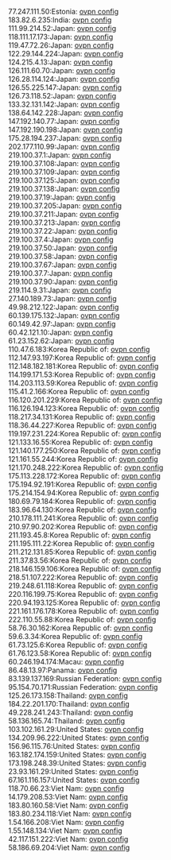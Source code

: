 77.247.111.50:Estonia: [ovpn config](vpn/77_247_111_50.ovpn)  
183.82.6.235:India: [ovpn config](vpn/183_82_6_235.ovpn)  
111.99.214.52:Japan: [ovpn config](vpn/111_99_214_52.ovpn)  
118.111.17.173:Japan: [ovpn config](vpn/118_111_17_173.ovpn)  
119.47.72.26:Japan: [ovpn config](vpn/119_47_72_26.ovpn)  
122.29.144.224:Japan: [ovpn config](vpn/122_29_144_224.ovpn)  
124.215.4.13:Japan: [ovpn config](vpn/124_215_4_13.ovpn)  
126.111.60.70:Japan: [ovpn config](vpn/126_111_60_70.ovpn)  
126.28.114.124:Japan: [ovpn config](vpn/126_28_114_124.ovpn)  
126.55.225.147:Japan: [ovpn config](vpn/126_55_225_147.ovpn)  
126.73.118.52:Japan: [ovpn config](vpn/126_73_118_52.ovpn)  
133.32.131.142:Japan: [ovpn config](vpn/133_32_131_142.ovpn)  
138.64.142.228:Japan: [ovpn config](vpn/138_64_142_228.ovpn)  
147.192.140.77:Japan: [ovpn config](vpn/147_192_140_77.ovpn)  
147.192.190.198:Japan: [ovpn config](vpn/147_192_190_198.ovpn)  
175.28.194.237:Japan: [ovpn config](vpn/175_28_194_237.ovpn)  
202.177.110.99:Japan: [ovpn config](vpn/202_177_110_99.ovpn)  
219.100.37.1:Japan: [ovpn config](vpn/219_100_37_1.ovpn)  
219.100.37.108:Japan: [ovpn config](vpn/219_100_37_108.ovpn)  
219.100.37.109:Japan: [ovpn config](vpn/219_100_37_109.ovpn)  
219.100.37.125:Japan: [ovpn config](vpn/219_100_37_125.ovpn)  
219.100.37.138:Japan: [ovpn config](vpn/219_100_37_138.ovpn)  
219.100.37.19:Japan: [ovpn config](vpn/219_100_37_19.ovpn)  
219.100.37.205:Japan: [ovpn config](vpn/219_100_37_205.ovpn)  
219.100.37.211:Japan: [ovpn config](vpn/219_100_37_211.ovpn)  
219.100.37.213:Japan: [ovpn config](vpn/219_100_37_213.ovpn)  
219.100.37.22:Japan: [ovpn config](vpn/219_100_37_22.ovpn)  
219.100.37.4:Japan: [ovpn config](vpn/219_100_37_4.ovpn)  
219.100.37.50:Japan: [ovpn config](vpn/219_100_37_50.ovpn)  
219.100.37.58:Japan: [ovpn config](vpn/219_100_37_58.ovpn)  
219.100.37.67:Japan: [ovpn config](vpn/219_100_37_67.ovpn)  
219.100.37.7:Japan: [ovpn config](vpn/219_100_37_7.ovpn)  
219.100.37.90:Japan: [ovpn config](vpn/219_100_37_90.ovpn)  
219.114.9.31:Japan: [ovpn config](vpn/219_114_9_31.ovpn)  
27.140.189.73:Japan: [ovpn config](vpn/27_140_189_73.ovpn)  
49.98.212.122:Japan: [ovpn config](vpn/49_98_212_122.ovpn)  
60.139.175.132:Japan: [ovpn config](vpn/60_139_175_132.ovpn)  
60.149.42.97:Japan: [ovpn config](vpn/60_149_42_97.ovpn)  
60.42.121.10:Japan: [ovpn config](vpn/60_42_121_10.ovpn)  
61.23.152.62:Japan: [ovpn config](vpn/61_23_152_62.ovpn)  
110.47.6.183:Korea Republic of: [ovpn config](vpn/110_47_6_183.ovpn)  
112.147.93.197:Korea Republic of: [ovpn config](vpn/112_147_93_197.ovpn)  
112.148.182.181:Korea Republic of: [ovpn config](vpn/112_148_182_181.ovpn)  
114.199.171.53:Korea Republic of: [ovpn config](vpn/114_199_171_53.ovpn)  
114.203.113.59:Korea Republic of: [ovpn config](vpn/114_203_113_59.ovpn)  
115.41.2.166:Korea Republic of: [ovpn config](vpn/115_41_2_166.ovpn)  
116.120.201.229:Korea Republic of: [ovpn config](vpn/116_120_201_229.ovpn)  
116.126.194.123:Korea Republic of: [ovpn config](vpn/116_126_194_123.ovpn)  
118.217.34.131:Korea Republic of: [ovpn config](vpn/118_217_34_131.ovpn)  
118.36.44.227:Korea Republic of: [ovpn config](vpn/118_36_44_227.ovpn)  
119.197.231.224:Korea Republic of: [ovpn config](vpn/119_197_231_224.ovpn)  
121.133.16.55:Korea Republic of: [ovpn config](vpn/121_133_16_55.ovpn)  
121.140.177.250:Korea Republic of: [ovpn config](vpn/121_140_177_250.ovpn)  
121.161.55.244:Korea Republic of: [ovpn config](vpn/121_161_55_244.ovpn)  
121.170.248.222:Korea Republic of: [ovpn config](vpn/121_170_248_222.ovpn)  
175.113.228.172:Korea Republic of: [ovpn config](vpn/175_113_228_172.ovpn)  
175.194.92.191:Korea Republic of: [ovpn config](vpn/175_194_92_191.ovpn)  
175.214.154.94:Korea Republic of: [ovpn config](vpn/175_214_154_94.ovpn)  
180.69.79.184:Korea Republic of: [ovpn config](vpn/180_69_79_184.ovpn)  
183.96.64.130:Korea Republic of: [ovpn config](vpn/183_96_64_130.ovpn)  
210.178.111.241:Korea Republic of: [ovpn config](vpn/210_178_111_241.ovpn)  
210.97.90.202:Korea Republic of: [ovpn config](vpn/210_97_90_202.ovpn)  
211.193.45.8:Korea Republic of: [ovpn config](vpn/211_193_45_8.ovpn)  
211.195.111.22:Korea Republic of: [ovpn config](vpn/211_195_111_22.ovpn)  
211.212.131.85:Korea Republic of: [ovpn config](vpn/211_212_131_85.ovpn)  
211.37.83.56:Korea Republic of: [ovpn config](vpn/211_37_83_56.ovpn)  
218.146.159.106:Korea Republic of: [ovpn config](vpn/218_146_159_106.ovpn)  
218.51.107.222:Korea Republic of: [ovpn config](vpn/218_51_107_222.ovpn)  
219.248.61.118:Korea Republic of: [ovpn config](vpn/219_248_61_118.ovpn)  
220.116.199.75:Korea Republic of: [ovpn config](vpn/220_116_199_75.ovpn)  
220.94.193.125:Korea Republic of: [ovpn config](vpn/220_94_193_125.ovpn)  
221.161.176.178:Korea Republic of: [ovpn config](vpn/221_161_176_178.ovpn)  
222.110.55.88:Korea Republic of: [ovpn config](vpn/222_110_55_88.ovpn)  
58.76.30.162:Korea Republic of: [ovpn config](vpn/58_76_30_162.ovpn)  
59.6.3.34:Korea Republic of: [ovpn config](vpn/59_6_3_34.ovpn)  
61.73.125.6:Korea Republic of: [ovpn config](vpn/61_73_125_6.ovpn)  
61.76.123.58:Korea Republic of: [ovpn config](vpn/61_76_123_58.ovpn)  
60.246.194.174:Macau: [ovpn config](vpn/60_246_194_174.ovpn)  
86.48.13.97:Panama: [ovpn config](vpn/86_48_13_97.ovpn)  
83.139.137.169:Russian Federation: [ovpn config](vpn/83_139_137_169.ovpn)  
95.154.70.171:Russian Federation: [ovpn config](vpn/95_154_70_171.ovpn)  
125.26.173.158:Thailand: [ovpn config](vpn/125_26_173_158.ovpn)  
184.22.201.170:Thailand: [ovpn config](vpn/184_22_201_170.ovpn)  
49.228.241.243:Thailand: [ovpn config](vpn/49_228_241_243.ovpn)  
58.136.165.74:Thailand: [ovpn config](vpn/58_136_165_74.ovpn)  
103.102.161.29:United States: [ovpn config](vpn/103_102_161_29.ovpn)  
134.209.96.222:United States: [ovpn config](vpn/134_209_96_222.ovpn)  
156.96.115.76:United States: [ovpn config](vpn/156_96_115_76.ovpn)  
163.182.174.159:United States: [ovpn config](vpn/163_182_174_159.ovpn)  
173.198.248.39:United States: [ovpn config](vpn/173_198_248_39.ovpn)  
23.93.161.29:United States: [ovpn config](vpn/23_93_161_29.ovpn)  
67.161.116.157:United States: [ovpn config](vpn/67_161_116_157.ovpn)  
118.70.66.23:Viet Nam: [ovpn config](vpn/118_70_66_23.ovpn)  
14.179.208.53:Viet Nam: [ovpn config](vpn/14_179_208_53.ovpn)  
183.80.160.58:Viet Nam: [ovpn config](vpn/183_80_160_58.ovpn)  
183.80.234.118:Viet Nam: [ovpn config](vpn/183_80_234_118.ovpn)  
1.54.166.208:Viet Nam: [ovpn config](vpn/1_54_166_208.ovpn)  
1.55.148.134:Viet Nam: [ovpn config](vpn/1_55_148_134.ovpn)  
42.117.151.222:Viet Nam: [ovpn config](vpn/42_117_151_222.ovpn)  
58.186.69.204:Viet Nam: [ovpn config](vpn/58_186_69_204.ovpn)  
